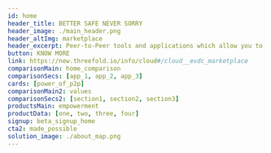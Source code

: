 ```yaml
---
id: home
header_title: BETTER SAFE NEVER SORRY
header_image: ./main_header.png
header_altImg: marketplace
header_excerpt: Peer-to-Peer tools and applications which allow you to scale your community freely and privately, leaving all your security concerns behind. 
button: KNOW MORE
link: https://new.threefold.io/info/cloud#/cloud__evdc_marketplace
comparisonMain: home_comparison
comparisonSecs: [app_1, app_2, app_3]
cards: [power_of_p2p]
comparisonMain2: values
comparisonSecs2: [section1, section2, section3]
productsMain: empowerment
productData: [one, two, three, four]
signup: beta_signup_home
cta2: made_possible
solution_image: ./about_map.png
---
```


<!-- cards2: [marketplace] -->
<!-- cta: home_cta -->